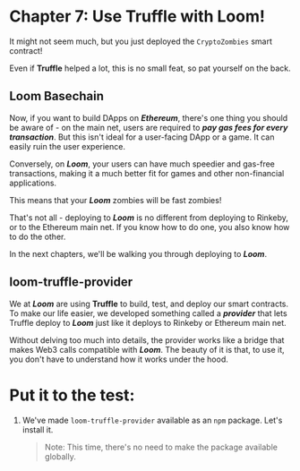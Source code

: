 # Chapter 7: Use Truffle with Loom!

It might not seem much, but you just deployed the `CryptoZombies` smart contract!

Even if **Truffle** helped a lot, this is no small feat, so pat yourself on the back.

## Loom Basechain

Now, if you want to build DApps on **_Ethereum_**, there's one thing you should be aware of - on the main net, users are required to **_pay gas fees for every transaction_**. But this isn't ideal for a user-facing DApp or a game. It can easily ruin the user experience.

Conversely, on **_Loom_**, your users can have much speedier and gas-free transactions, making it a much better fit for games and other non-financial applications.

This means that your **_Loom_** zombies will be fast zombies!

That's not all - deploying to **_Loom_** is no different from deploying to Rinkeby, or to the Ethereum main net. If you know how to do one, you also know how to do the other.

In the next chapters, we'll be walking you through deploying to **_Loom_**.

## loom-truffle-provider

We at **_Loom_** are using **Truffle** to build, test, and deploy our smart contracts. To make our life easier, we developed something called a **_provider_** that lets Truffle deploy to **_Loom_** just like it deploys to Rinkeby or Ethereum main net.

Without delving too much into details, the provider works like a bridge that makes Web3 calls compatible with **_Loom_**. The beauty of it is that, to use it, you don't have to understand how it works under the hood.

# Put it to the test:

1.  We've made `loom-truffle-provider` available as an `npm` package. Let's install it.

    > Note: This time, there's no need to make the package available globally.

